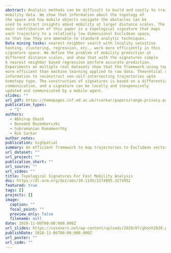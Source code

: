 ```yaml
---
abstract: Analytic methods can be difficult to build and costly to train for
mobility data. We show that information about the topology of
the space and how mobile objects navigate the obstacles can be
used to extract insights about mobility at larger distance scales. The
main contribution of this paper is a topological signature that maps
each trajectory to a relatively low dimensional Euclidean space,
so that now they are amenable to standard analytic techniques.
Data mining tasks: nearest neighbor search with locality sensitive
hashing, clustering, regression, etc., work more efficiently in this
signature space. We define the problem of mobility prediction at
different distance scales, and show that with the signatures simple
k nearest neighbor based regression perform accurate prediction.
Experiments on multiple real datasets show that the framework using topological signatures is accurate on all tasks, and substantially
more efficient than machine learning applied to raw data. Theoretical results show that the signatures contain enough topological
information to reconstruct non-self-intersecting trajectories upto
homotopy type. The construction of signatures is based on a differential form that can be generated in a distributed setting using local
communication, and a signature can be locally and inexpensively
updated and communicated by a mobile agent.
slides: ""
url_pdf: https://homepages.inf.ed.ac.uk/rsarkar/papers/range-privacy.pdf
publication_types:
  - "1"
authors:
  - Abhirup Ghosh
  - Benedek Rozemberczki
  - Subramanian Ramamoorthy
  - Rik Sarkar
author_notes:
publication: SigSpatial
summary: An efficient framework to map trajectories to Euclidean vectors called signatures using differential topology. This enables Euclidean machine learning tools for the trajectories.
url_dataset: ""
url_project: ""
publication_short: ""
url_source: ""
url_video: ""
title: Topological Signatures For Fast Mobility Analysis
doi: https://dl.acm.org/doi/abs/10.1145/3274895.3274952
featured: true
tags: []
projects: []
image:
  caption: ""
  focal_point: ""
  preview_only: false
  filename: null
date: 2018-11-06T00:00:000.000Z
url_slides: https://coseners.net/wp-content/uploads/2020/07/ghosh2020.pdf
publishDate: 2018-11-06T00:00:000.000Z
url_poster: ""
url_code: ""
---
```

